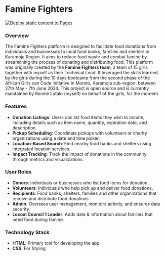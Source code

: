 # Famine Fighters

[![Deploy static content to Pages](https://github.com/ronnielutalo/Femine-Fighters/actions/workflows/static.yml/badge.svg)](https://github.com/ronnielutalo/Femine-Fighters/actions/workflows/static.yml)

### Overview

The Famine Fighters platform is designed to facilitate food donations from individuals and businesses to local food banks, families and shelters in Karamoja Region. It aims to reduce food waste and combat famine by streamlining the process of donating and distributing food. This platform was originally created by the **Famine Fighters team**, a team of 15 girls together with myself as their Technical Lead. It leveraged the skills learned by the girls during the 10 days bootcamp from the second phase of the African Girls can Code Initiative in Moroto, Karamoja sub-region, between 27th May - 7th June 2024. This project is open source and is currently maintained by Ronnie Lutalo (myself) on behalf of the girls, for the moment.

### Features

- **Donation Listings**: Users can list food items they wish to donate, including details such as item name, quantity, expiration date, and description.
- **Pickup Scheduling**: Coordinate pickups with volunteers or charity organizations using a date and time picker.
- **Location-Based Search**: Find nearby food banks and shelters using integrated location services.
- **Impact Tracking**: Track the impact of donations in the community through metrics and visualizations.

### User Roles
- **Donors**: Individuals or businesses who list food items for donation.
- **Volunteers**: Individuals who help pick up and deliver food donations.
- **Recipients**: Food banks, shelters, families and other organizations that receive and distribute food donations.
- **Admin**: Oversees user management, monitors activity, and ensures data security.
- **Locoal Council 1 Leader**: Adds data & information about families that need food during famine.

### Technology Stack
- **HTML**: Primary tool for developing the app.
- **CSS**: For Styling
